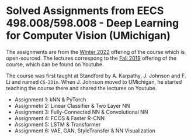 # Solved Assignments from EECS 498.008/598.008 - Deep Learning for Computer Vision (UMichigan)

The assignments are from the [Winter 2022](https://web.eecs.umich.edu/~justincj/teaching/eecs498/WI2022/) offering of the course which is open-sourced.
The lectures correspong to the [Fall 2019](https://www.youtube.com/watch?v=dJYGatp4SvA&list=PL5-TkQAfAZFbzxjBHtzdVCWE0Zbhomg7r) offering of the course, which can be found on Youtube.

The course was first taught at Standford by A. Karpathy, J. Johnson and F. Li and named `CS-231n`.
When J. Johnson moved to UMichigan, he started teaching the course there and shared the lectures on Youtube.

- Assignment 1: kNN & PyTorch
- Assignmetn 2: Linear Classifier & Two Layer NN
- Assignment 3: Fully-Connected NN & Convolutional NN
- Assignment 4: FCOS & Faster R-CNN
- Assignment 5: LSTM & Transformer
- Assignment 6: VAE, GAN, StyleTransfer & NN Visualization
